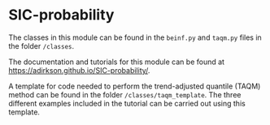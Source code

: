 # SIC-probability

The classes in this module can be found in the `beinf.py` and `taqm.py` files in the folder `/classes`.

The documentation and tutorials for this module can be found at https://adirkson.github.io/SIC-probability/.

A template for code needed to perform the trend-adjusted quantile (TAQM) method can be found in the folder `/classes/taqm_template`. The three different examples included in the tutorial can be carried out using this template.
